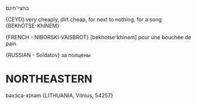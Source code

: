 בחצי־חינם

{CEYD}
very cheaply, dirt cheap, for next to nothing, for a song {BEKhÓTSE-KhÍNEM}

{FRENCH - NIBORSKI-VAISBROT}
[bekhotse־khinem‎] pour une bouchée de pain

{RUSSIAN - Soldatov}
за полцены

NORTHEASTERN
==============

bəxɔ́cə-xɪ̀nəm {LITHUANIA, Vilnius, 54257}